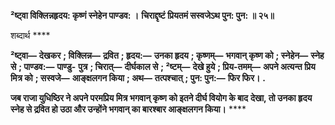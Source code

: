 **²ष्ट्वा विक्लिन्नहृदय: कृष्णं स्नेहेन पाण्डव: ।** **चिराद्दृष्टं प्रियतमं सस्वजेऽथ पुन: पुन: ॥ २५॥** 

शब्दार्थ **** 

**²ष्ट्वा—** **देखकर** **; विक्लिन्न—** **द्रवित** **; हृदय:—** **उनका हृदय** **; कृष्णम्—** **भगवान् कृष्ण को** **; स्नेहेन—** **स्नेह से** **; पाण्डव:—** **पाण्डु-** **पुत्र** **; चिरात्—** **दीर्घकाल से** **; ²ष्टम्—** **देखे हुये** **; प्रिय-तमम्—** **अपने अत्यन्त प्रिय मित्र को** **; सस्वजे—** **आङ्क्षलगन किया** **; अथ—** **तत्पश्चात्** **; पुन: पुन:—** **फिर फिर।** **.** 

**जब राजा युधिष्ठिर ने अपने परमप्रिय मित्र भगवान् कृष्ण को इतने दीर्घ वियोग के बाद** **देखा, तो उनका हृदय स्नेह से द्रवित हो उठा और उन्होंने भगवान् का बारश्बार आङ्क्षलगन किया।** **** 